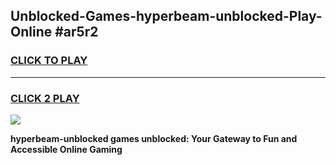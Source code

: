 
## Unblocked-Games-hyperbeam-unblocked-Play-Online #ar5r2
<h3>
<a href="https://news.freeplayer.one?title=hyperbeam-unblocked&ref=3">CLICK TO PLAY</a></h3>
<hr>

<h3>
<a href="https://news.freeplayer.one?title=hyperbeam-unblocked&ref=3">CLICK 2 PLAY</a>
  
</h3>

<a href="https://news.freeplayer.one?title=hyperbeam-unblocked&ref=3"><img src="https://clearcache.store/games.png"></a>


**hyperbeam-unblocked games unblocked: Your Gateway to Fun and Accessible Online Gaming**
